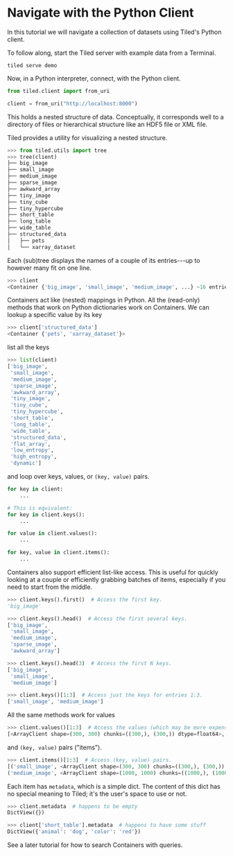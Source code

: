 # Navigate with the Python Client

In this tutorial we will navigate a collection of datasets using Tiled's Python
client.

To follow along, start the Tiled server with example data from a Terminal.

```
tiled serve demo
```

Now, in a Python interpreter, connect, with the Python client.

```python
from tiled.client import from_uri

client = from_uri("http://localhost:8000")
```

This holds a nested structure of data. Conceptually, it corresponds well to
a directory of files or hierarchical structure like an HDF5 file or XML file.

Tiled provides a utility for visualizing a nested structure.

```python
>>> from tiled.utils import tree
>>> tree(client)
├── big_image
├── small_image
├── medium_image
├── sparse_image
├── awkward_array
├── tiny_image
├── tiny_cube
├── tiny_hypercube
├── short_table
├── long_table
├── wide_table
├── structured_data
│   ├── pets
│   └── xarray_dataset
```

Each (sub)tree displays the names of a couple of its entries---up to
however many fit on one line.


```python
>>> client
<Container {'big_image', 'small_image', 'medium_image', ...} ~16 entries>
```

Containers act like (nested) mappings in Python. All the (read-only) methods
that work on Python dictionaries work on Containers. We can lookup a specific
value by its key

```python
>>> client['structured_data']
<Container {'pets', 'xarray_dataset'}>
```

list all the keys

```python
>>> list(client)
['big_image',
 'small_image',
 'medium_image',
 'sparse_image',
 'awkward_array',
 'tiny_image',
 'tiny_cube',
 'tiny_hypercube',
 'short_table',
 'long_table',
 'wide_table',
 'structured_data',
 'flat_array',
 'low_entropy',
 'high_entropy',
 'dynamic']
```

and loop over keys, values, or ``(key, value)`` pairs.

```python
for key in client:
    ...

# This is equivalent:
for key in client.keys():
    ...

for value in client.values():
    ...

for key, value in client.items():
    ...
```

Containers also support efficient list-like access. This is useful for quickly
looking at a couple or efficiently grabbing batches of items, especially if you
need to start from the middle.

```python
>>> client.keys().first()  # Access the first key.
'big_image'

>>> client.keys().head()  # Access the first several keys.
['big_image',
 'small_image',
 'medium_image',
 'sparse_image',
 'awkward_array']

>>> client.keys().head(3)  # Access the first N keys.
['big_image',
 'small_image',
 'medium_image']

>>> client.keys()[1:3]  # Access just the keys for entries 1:3.
['small_image', 'medium_image']
```

All the same methods work for values

```python
>>> client.values()[1:3]  # Access the values (which may be more expensive).
[<ArrayClient shape=(300, 300) chunks=((300,), (300,)) dtype=float64>, <ArrayClient shape=(1000, 1000) chunks=((1000,), (1000,)) dtype=float64>]
```

and `(key, value)` pairs ("items").

```python
>>> client.items()[1:3]  # Access (key, value) pairs.
[('small_image', <ArrayClient shape=(300, 300) chunks=((300,), (300,)) dtype=float64>),
('medium_image', <ArrayClient shape=(1000, 1000) chunks=((1000,), (1000,)) dtype=float64>)]
```

Each item has ``metadata``, which is a simple dict.
The content of this dict has no special meaning to Tiled; it's the user's
space to use or not.

```python
>>> client.metadata  # happens to be empty
DictView({})

>>> client['short_table'].metadata  # happens to have some stuff
DictView({'animal': 'dog', 'color': 'red'})
```

See a later tutorial for how to search Containers with queries.
